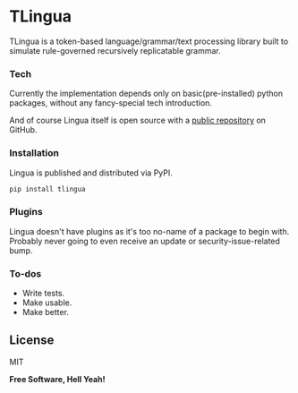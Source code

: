 # TLingua

TLingua is a token-based language/grammar/text processing library built to simulate rule-governed recursively replicatable grammar.

### Tech

Currently the implementation depends only on basic(pre-installed) python packages, without any fancy-special tech introduction.

And of course Lingua itself is open source with a [public repository][TLingua]
 on GitHub.

### Installation

Lingua is published and distributed via PyPI.

```sh
pip install tlingua
```

### Plugins

Lingua doesn't have plugins as it's too no-name of a package to begin with. Probably never going to even receive an update or security-issue-related bump.

### To-dos

 - Write tests.
 - Make usable.
 - Make better.

License
----

MIT


**Free Software, Hell Yeah!**

[//]: #
   [TLingua]: <https://github.com/LudwigVonChesterfield/TLingua>
   [git-repo-url]: <https://github.com/LudwigVonChesterfield/TLingua.git>
